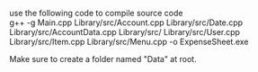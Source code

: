 use the following code to compile source code<br>
  g++ -g Main.cpp Library/src/Account.cpp Library/src/Date.cpp Library/src/AccountData.cpp Library/src/ Library/src/User.cpp Library/src/Item.cpp Library/src/Menu.cpp -o ExpenseSheet.exe
  
Make sure to create a folder named "Data" at root.
